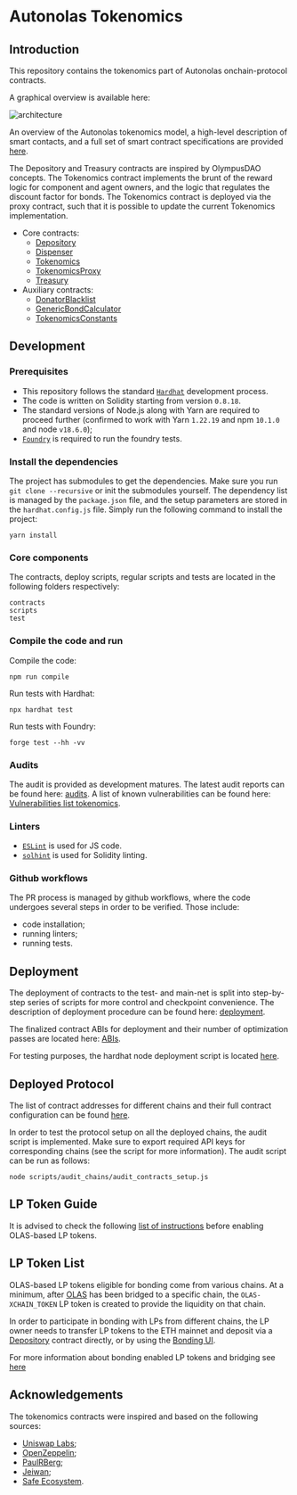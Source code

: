 # Autonolas Tokenomics

## Introduction

This repository contains the tokenomics part of Autonolas onchain-protocol contracts.

A graphical overview is available here:

![architecture](https://github.com/valory-xyz/autonolas-tokenomics/blob/main/docs/On-chain_architecture_v5.png?raw=true)

An overview of the Autonolas tokenomics model, a high-level description of smart contacts, and a full set of smart contract
specifications are provided [here](https://github.com/valory-xyz/autonolas-tokenomics/blob/main/docs/Autonolas_tokenomics_audit.pdf?raw=true).

The Depository and Treasury contracts are inspired by OlympusDAO concepts. The Tokenomics contract implements the brunt of the reward logic
for component and agent owners, and the logic that regulates the discount factor for bonds.
The Tokenomics contract is deployed via the proxy contract, such that it is possible to update the current Tokenomics implementation.

- Core contracts:
  - [Depository](https://github.com/valory-xyz/autonolas-tokenomics/blob/main/contracts/Depository.sol)
  - [Dispenser](https://github.com/valory-xyz/autonolas-tokenomics/blob/main/contracts/Dispenser.sol)
  - [Tokenomics](https://github.com/valory-xyz/autonolas-tokenomics/blob/main/contracts/Tokenomics.sol)
  - [TokenomicsProxy](https://github.com/valory-xyz/autonolas-tokenomics/blob/main/contracts/TokenomicsProxy.sol)
  - [Treasury](https://github.com/valory-xyz/autonolas-tokenomics/blob/main/contracts/Treasury.sol)
- Auxiliary contracts:
  - [DonatorBlacklist](https://github.com/valory-xyz/autonolas-tokenomics/blob/main/contracts/DonatorBlacklist.sol)
  - [GenericBondCalculator](https://github.com/valory-xyz/autonolas-tokenomics/blob/main/contracts/GenericBondCalculator.sol)
  - [TokenomicsConstants](https://github.com/valory-xyz/autonolas-tokenomics/blob/main/contracts/TokenomicsConstants.sol)

## Development

### Prerequisites
- This repository follows the standard [`Hardhat`](https://hardhat.org/tutorial/) development process.
- The code is written on Solidity starting from version `0.8.18`.
- The standard versions of Node.js along with Yarn are required to proceed further (confirmed to work with Yarn `1.22.19` and npm `10.1.0` and node `v18.6.0`);
- [`Foundry`](https://book.getfoundry.sh/) is required to run the foundry tests.

### Install the dependencies
The project has submodules to get the dependencies. Make sure you run `git clone --recursive` or init the submodules yourself.
The dependency list is managed by the `package.json` file, and the setup parameters are stored in the `hardhat.config.js` file.
Simply run the following command to install the project:
```
yarn install
```

### Core components
The contracts, deploy scripts, regular scripts and tests are located in the following folders respectively:
```
contracts
scripts
test
```

### Compile the code and run
Compile the code:
```
npm run compile
```
Run tests with Hardhat:
```
npx hardhat test
```
Run tests with Foundry:
```
forge test --hh -vv
```

### Audits
The audit is provided as development matures. The latest audit reports can be found here: [audits](https://github.com/valory-xyz/autonolas-tokenomics/blob/main/audits).
A list of known vulnerabilities can be found here: [Vulnerabilities list tokenomics](https://github.com/valory-xyz/autonolas-tokenomics/blob/main/docs/Vulnerabilities_list_tokenomics.pdf?raw=true).

### Linters
- [`ESLint`](https://eslint.org) is used for JS code.
- [`solhint`](https://github.com/protofire/solhint) is used for Solidity linting.

### Github workflows
The PR process is managed by github workflows, where the code undergoes several steps in order to be verified. Those include:
- code installation;
- running linters;
- running tests.

## Deployment
The deployment of contracts to the test- and main-net is split into step-by-step series of scripts for more control and checkpoint convenience.
The description of deployment procedure can be found here: [deployment](https://github.com/valory-xyz/autonolas-tokenomics/blob/main/scripts/deployment).

The finalized contract ABIs for deployment and their number of optimization passes are located here: [ABIs](https://github.com/valory-xyz/autonolas-tokenomics/blob/main/abis).

For testing purposes, the hardhat node deployment script is located [here](https://github.com/valory-xyz/autonolas-tokenomics/blob/main/deploy).

## Deployed Protocol
The list of contract addresses for different chains and their full contract configuration can be found [here](https://github.com/valory-xyz/autonolas-tokenomics/blob/main/docs/configuration.json).

In order to test the protocol setup on all the deployed chains, the audit script is implemented. Make sure to export
required API keys for corresponding chains (see the script for more information). The audit script can be run as follows:
```
node scripts/audit_chains/audit_contracts_setup.js
```

## LP Token Guide
It is advised to check the following [list of instructions](https://github.com/valory-xyz/autonolas-tokenomics/blob/main/docs/lp_token_guide.md) before enabling OLAS-based LP tokens. 

## LP Token List
OLAS-based LP tokens eligible for bonding come from various chains. At a minimum, after [OLAS](https://github.com/valory-xyz/autonolas-governance/blob/main/docs/olas_bridging.md)
has been bridged to a specific chain, the `OLAS-XCHAIN_TOKEN` LP token is created to provide the liquidity on that chain.

In order to participate in bonding with LPs from different chains, the LP owner needs to transfer LP tokens to the ETH mainnet
and deposit via a [Depository](https://github.com/valory-xyz/autonolas-tokenomics/blob/main/contracts/Depository.sol) contract
directly, or by using the [Bonding UI](https://tokenomics.olas.network/bonding-products).

For more information about bonding enabled LP tokens and bridging see [here](https://github.com/valory-xyz/autonolas-tokenomics/blob/main/docs/lp_token_bridging.md)

## Acknowledgements
The tokenomics contracts were inspired and based on the following sources:
- [Uniswap Labs](https://github.com/Uniswap/v2-core);
- [OpenZeppelin](https://github.com/OpenZeppelin/openzeppelin-contracts);
- [PaulRBerg](https://github.com/paulrberg/prb-math);
- [Jeiwan](https://github.com/Jeiwan/zuniswapv2);
- [Safe Ecosystem](https://github.com/safe-global/safe-contracts).
